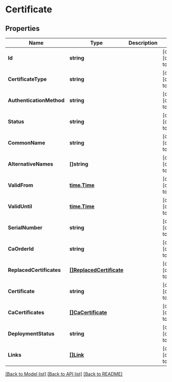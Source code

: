 # Certificate

## Properties
Name | Type | Description | Notes
------------ | ------------- | ------------- | -------------
**Id** | **string** |  | [optional] [default to null]
**CertificateType** | **string** |  | [optional] [default to null]
**AuthenticationMethod** | **string** |  | [optional] [default to null]
**Status** | **string** |  | [optional] [default to null]
**CommonName** | **string** |  | [optional] [default to null]
**AlternativeNames** | **[]string** |  | [optional] [default to null]
**ValidFrom** | [**time.Time**](time.Time.md) |  | [optional] [default to null]
**ValidUntil** | [**time.Time**](time.Time.md) |  | [optional] [default to null]
**SerialNumber** | **string** |  | [optional] [default to null]
**CaOrderId** | **string** |  | [optional] [default to null]
**ReplacedCertificates** | [**[]ReplacedCertificate**](ReplacedCertificate.md) |  | [optional] [default to null]
**Certificate** | **string** |  | [optional] [default to null]
**CaCertificates** | [**[]CaCertificate**](CaCertificate.md) |  | [optional] [default to null]
**DeploymentStatus** | **string** |  | [optional] [default to null]
**Links** | [**[]Link**](Link.md) |  | [optional] [default to null]

[[Back to Model list]](../README.md#documentation-for-models) [[Back to API list]](../README.md#documentation-for-api-endpoints) [[Back to README]](../README.md)


